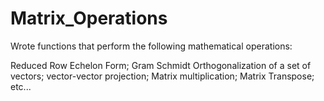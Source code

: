 # Matrix_Operations
Wrote functions that perform the following mathematical operations:

Reduced Row Echelon Form;
Gram Schmidt Orthogonalization of a set of vectors;
vector-vector projection;
Matrix multiplication;
Matrix Transpose;
etc...
